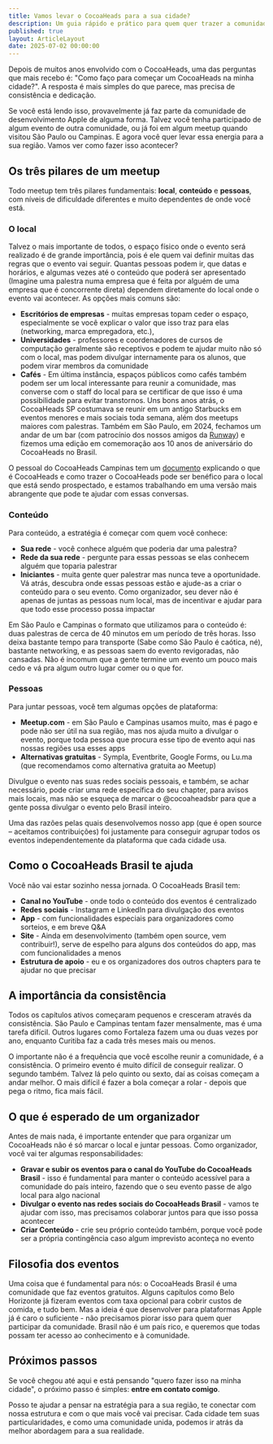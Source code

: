 ```yaml
---
title: Vamos levar o CocoaHeads para a sua cidade?
description: Um guia rápido e prático para quem quer trazer a comunidade de desenvolvimento Apple para sua região.
published: true
layout: ArticleLayout
date: 2025-07-02 00:00:00
---
```


Depois de muitos anos envolvido com o CocoaHeads, uma das perguntas que mais recebo é: "Como faço para começar um CocoaHeads na minha cidade?". A resposta é mais simples do que parece, mas precisa de consistência e dedicação.

Se você está lendo isso, provavelmente já faz parte da comunidade de desenvolvimento Apple de alguma forma. Talvez você tenha participado de algum evento de outra comunidade, ou já foi em algum meetup quando visitou São Paulo ou Campinas. E agora você quer levar essa energia para a sua região. Vamos ver como fazer isso acontecer?

## Os três pilares de um meetup

Todo meetup tem três pilares fundamentais: **local**, **conteúdo** e **pessoas**, com níveis de dificuldade diferentes e muito dependentes de onde você está.

### O local

Talvez o mais importante de todos, o espaço físico onde o evento será realizado é de grande importância, pois é ele quem vai definir muitas das regras que o evento vai seguir. Quantas pessoas podem ir, que datas e horários, e algumas vezes até o conteúdo que poderá ser apresentado (Imagine uma palestra numa empresa que é feita por alguém de uma empresa que é concorrente direta) dependem diretamente do local onde o evento vai acontecer. As opções mais comuns são:

- **Escritórios de empresas** - muitas empresas topam ceder o espaço, especialmente se você explicar o valor que isso traz para elas (networking, marca empregadora, etc.), 
- **Universidades** - professores e coordenadores de cursos de computação geralmente são receptivos e podem te ajudar muito não só com o local, mas podem divulgar internamente para os alunos, que podem virar membros da comunidade
- **Cafés** - Em última instância, espaços públicos como cafés também podem ser um local interessante para reunir a comunidade, mas converse com o staff do local para se certificar de que isso é uma possibilidade para evitar transtornos. Uns bons anos atrás, o CocoaHeads SP costumava se reunir em um antigo Starbucks em eventos menores e mais sociais toda semana, além dos meetups maiores com palestras. Também em São Paulo, em 2024, fechamos um andar de um bar (com patrocínio dos nossos amigos da [Runway](https://runway.team)) e fizemos uma edição em comemoração aos 10 anos de aniversário do CocoaHeads no Brasil.

O pessoal do CocoaHeads Campinas tem um [documento](https://cocoaheads.com.br/campinas/proposta-de-parceria.pdf) explicando o que é CocoaHeads e como trazer o CocoaHeads pode ser benéfico para o local que está sendo prospectado, e estamos trabalhando em uma versão mais abrangente que pode te ajudar com essas conversas.

### Conteúdo

Para conteúdo, a estratégia é começar com quem você conhece:

- **Sua rede** - você conhece alguém que poderia dar uma palestra?
- **Rede da sua rede** - pergunte para essas pessoas se elas conhecem alguém que toparia palestrar
- **Iniciantes** - muita gente quer palestrar mas nunca teve a oportunidade. Vá atrás, descubra onde essas pessoas estão e ajude-as a criar o conteúdo para o seu evento. Como organizador, seu dever não é apenas de juntas as pessoas num local, mas de incentivar e ajudar para que todo esse processo possa impactar 

Em São Paulo e Campinas o formato que utilizamos para o conteúdo é: duas palestras de cerca de 40 minutos em um período de três horas. Isso deixa bastante tempo para transporte (Sabe como São Paulo é caótica, né), bastante networking, e as pessoas saem do evento revigoradas, não cansadas. Não é incomum que a gente termine um evento um pouco mais cedo e vá pra algum outro lugar comer ou o que for.

### Pessoas

Para juntar pessoas, você tem algumas opções de plataforma:

- **Meetup.com** - em São Paulo e Campinas usamos muito, mas é pago e pode não ser útil na sua região, mas nos ajuda muito a divulgar o evento, porque toda pessoa que procura esse tipo de evento aqui nas nossas regiões usa esses apps
- **Alternativas gratuitas** - Sympla, Eventbrite, Google Forms, ou Lu.ma (que recomendamos como alternativa gratuita ao Meetup)

Divulgue o evento nas suas redes sociais pessoais, e também, se achar necessário, pode criar uma rede específica do seu chapter, para avisos mais locais, mas não se esqueça de marcar o @cocoaheadsbr para que a gente possa divulgar o evento pelo Brasil inteiro.

Uma das razões pelas quais desenvolvemos nosso app (que é open source – aceitamos contribuições) foi justamente para conseguir agrupar todos os eventos independentemente da plataforma que cada cidade usa.

## Como o CocoaHeads Brasil te ajuda

Você não vai estar sozinho nessa jornada. O CocoaHeads Brasil tem:

- **Canal no YouTube** - onde todo o conteúdo dos eventos é centralizado
- **Redes sociais** - Instagram e LinkedIn para divulgação dos eventos
- **App** - com funcionalidades especiais para organizadores como sorteios, e em breve Q&A
- **Site** - Ainda em desenvolvimento (também open source, vem contribuir!), serve de espelho para alguns dos conteúdos do app, mas com funcionalidades a menos
- **Estrutura de apoio** - eu e os organizadores dos outros chapters para te ajudar no que precisar

## A importância da consistência

Todos os capítulos ativos começaram pequenos e cresceram através da consistência. São Paulo e Campinas tentam fazer mensalmente, mas é uma tarefa difícil. Outros lugares como Fortaleza fazem uma ou duas vezes por ano, enquanto Curitiba faz a cada três meses mais ou menos.

O importante não é a frequência que você escolhe reunir a comunidade, é a consistência. O primeiro evento é muito difícil de conseguir realizar. O segundo também. Talvez lá pelo quinto ou sexto, daí as coisas começam a andar melhor. O mais difícil é fazer a bola começar a rolar - depois que pega o ritmo, fica mais fácil.

## O que é esperado de um organizador

Antes de mais nada, é importante entender que para organizar um CocoaHeads não é só marcar o local e juntar pessoas. Como organizador, você vai ter algumas responsabilidades:

- **Gravar e subir os eventos para o canal do YouTube do CocoaHeads Brasil** - isso é fundamental para manter o conteúdo acessível para a comunidade do país inteiro, fazendo que o seu evento passe de algo local para algo nacional
- **Divulgar o evento nas redes sociais do CocoaHeads Brasil** - vamos te ajudar com isso, mas precisamos colaborar juntos para que isso possa acontecer
- **Criar Conteúdo** - crie seu próprio conteúdo também, porque você pode ser a própria contingência caso algum imprevisto aconteça no evento

## Filosofia dos eventos

Uma coisa que é fundamental para nós: o CocoaHeads Brasil é uma comunidade que faz eventos gratuitos. Alguns capítulos como Belo Horizonte já fizeram eventos com taxa opcional para cobrir custos de comida, e tudo bem. Mas a ideia é que desenvolver para plataformas Apple já é caro o suficiente - não precisamos piorar isso para quem quer participar da comunidade. Brasil não é um país rico, e queremos que todas possam ter acesso ao conhecimento e à comunidade.

## Próximos passos

Se você chegou até aqui e está pensando "quero fazer isso na minha cidade", o próximo passo é simples: **entre em contato comigo**.

Posso te ajudar a pensar na estratégia para a sua região, te conectar com nossa estrutura e com o que mais você vai precisar. Cada cidade tem suas particularidades, e como uma comunidade unida, podemos ir atrás da melhor abordagem para a sua realidade.